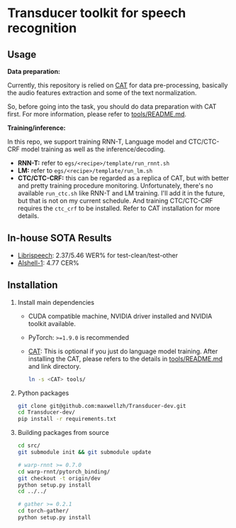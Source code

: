 # Transducer toolkit for speech recognition

## Usage

**Data preparation:**

Currently, this repository is relied on [CAT](https://github.com/thu-spmi/CAT) for data pre-processing, basically the audio features extraction and some of the text normalization.

So, before going into the task, you should do data preparation with CAT first. For more information, please refer to [tools/README.md](tools/README.md).

**Training/inference:**

In this repo, we support training RNN-T, Language model and CTC/CTC-CRF model training as well as the inference/decoding.

- **RNN-T:** refer to `egs/<recipe>/template/run_rnnt.sh`
- **LM:** refer to `egs/<recipe>/template/run_lm.sh`
- **CTC/CTC-CRF:** this can be regarded as a replica of CAT, but with better and pretty training procedure monitoring. Unfortunately, there's no available `run_ctc.sh` like RNN-T and LM training. I'll add it in the future, but that is not on my current schedule. And training CTC/CTC-CRF requires the `ctc_crf` to be installed. Refer to CAT installation for more details.

## In-house SOTA Results 

- [Librispeech](egs/libri): 2.37/5.46 WER% for test-clean/test-other
- [AIshell-1](egs/aishell): 4.77 CER%

## Installation

1. Install main dependencies
  
   - CUDA compatible machine, NVIDIA driver installed and NVIDIA toolkit available.
   - PyTorch: `>=1.9.0` is recommended
   - [CAT](https://github.com/thu-spmi/CAT): This is optional if you just do language model training. 
      After installing the CAT, please refers to the details in [tools/README.md](tools/README.md)
     and link directory.
     
      ```bash
      ln -s <CAT> tools/
      ```
   
2. Python packages

   ```bash
   git clone git@github.com:maxwellzh/Transducer-dev.git
   cd Transducer-dev/
   pip install -r requirements.txt
   ```

3. Building packages from source

   ```bash
   cd src/
   git submodule init && git submodule update
   
   # warp-rnnt >= 0.7.0
   cd warp-rnnt/pytorch_binding/
   git checkout -t origin/dev
   python setup.py install
   cd ../../
   
   # gather >= 0.2.1
   cd torch-gather/
   python setup.py install
   ```

